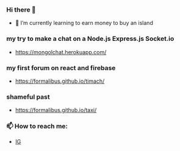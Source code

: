 ### Hi there 👋
- 🌱 I’m currently learning to earn money to buy an island

### my try to make a chat on a Node.js Express.js Socket.io
- https://mongolchat.herokuapp.com/
### my first forum on react and firebase
- https://formalibus.github.io/timach/
### shameful past
- https://formalibus.github.io/taxi/

### 📫 How to reach me:
- [IG](https://www.instagram.com/formalibus/)
<!--
**Formalibus/Formalibus** is a ✨ _special_ ✨ repository because its `README.md` (this file) appears on your GitHub profile.

Here are some ideas to get you started:

- 🔭 I’m currently working on ...

- 👯 I’m looking to collaborate on ...
- 🤔 I’m looking for help with ...
- 💬 Ask me about ...

- 😄 Pronouns: ...
- ⚡ Fun fact: ...
-->
